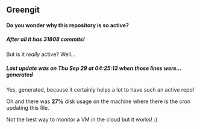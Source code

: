 ## Greengit

#### Do you wonder why this repository is so active?

##### After all it has 31808 commits!

But is it *really* active? Well...

##### Last update was on Thu Sep 29 at 04:25:13 when those lines were... generated

Yes, generated, because it certainly helps a lot to have such an active repo!

Oh and there was **27%** disk usage on the machine
where there is the cron updating this file.

Not the best way to monitor a VM in the cloud but it works! :)
